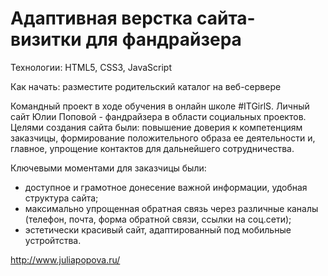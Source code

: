# Адаптивная верстка сайта-визитки для фандрайзера

Технологии: HTML5, CSS3, JavaScript

Как начать: разместите родительский каталог на веб-сервере

Командный проект в ходе обучения в онлайн школе #ITGirlS. Личный сайт Юлии Поповой - фандрайзера в области социальных проектов. <br>
Целями создания сайта были: повышение доверия к компетенциям заказчицы, формирование положительного образа ее деятельности и, главное, упрощение контактов для дальнейшего сотрудничества.

Ключевыми моментами для заказчицы были:
- доступное и грамотное донесение важной информации, удобная структура сайта; 
- максимально упрощенная обратная связь через различные каналы (телефон, почта, форма обратной связи, ссылки на соц.сети);
- эстетически красивый сайт, адаптированный под мобильные устройтства.



http://www.juliapopova.ru/
